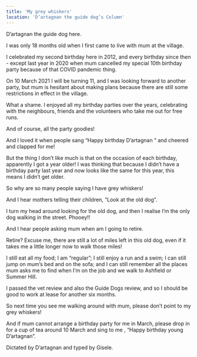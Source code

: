 ```yaml
---
title: 'My grey whiskers'
location: 'D’artagnan the guide dog’s Column'
---
```

D’artagnan the guide dog here.

I was only 18 months old when I first came to live with mum at the village.

I celebrated my second birthday here in 2012, and every birthday since then - except last year in 2020 when mum cancelled my special 10th birthday party because of that COVID pandemic thing.

On 10 March 2021 I will be turning 11, and I was looking forward to another party, but mum is hesitant about making plans because there are still some restrictions in effect in the village.

What a shame. I enjoyed all my birthday parties over the years, celebrating with the neighbours, friends and the volunteers who take me out for free runs.

And of course, all the party goodies!

And I loved it when people sang “Happy birthday D’artagnan “ and cheered and clapped for me!

But the thing I don’t like much is that on the occasion of each birthday, apparently I got a year older! I was thinking that because I didn’t have a birthday party last year and now looks like the same for this year, this means I didn’t get older.

So why are so many people saying I have grey whiskers!

And I hear mothers telling their children, “Look at the old dog”.

I turn my head around looking for the old dog, and then I realise I’m the only dog walking in the street. Phooey!!

And I hear people asking mum when am I going to retire.

Retire? Excuse me, there are still a lot of miles left in this old dog, even if it takes me a little longer now to walk those miles!

I still eat all my food; I am “regular”; I still enjoy a run and a swim; I can still jump on mum’s bed and on the sofa; and I can still remember all the places mum asks me to find when I’m on the job and we walk to Ashfield or Summer Hill.

I passed the vet review and also the Guide Dogs review, and so I should be good to work at lease for another six months.

So next time you see me walking around with mum, please don’t point to my grey whiskers!

And if mum cannot arrange a birthday party for me in March, please drop in for a cup of tea around 10 March and sing to me , “Happy birthday young D’artagnan”.

Dictated by D’artagnan and typed by Gisele.
